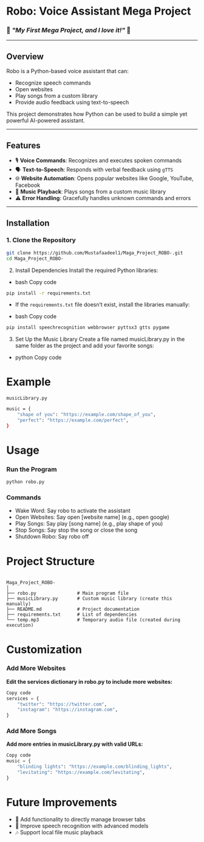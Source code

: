 # **Robo: Voice Assistant Mega Project**  
### 🌟 _"My First Mega Project, and I love it!"_ 🌟

---

## **Overview**  
Robo is a Python-based voice assistant that can:
- Recognize speech commands
- Open websites
- Play songs from a custom library
- Provide audio feedback using text-to-speech

This project demonstrates how Python can be used to build a simple yet powerful AI-powered assistant.

---

## **Features**  
- 🎙️ **Voice Commands**: Recognizes and executes spoken commands  
- 🗣️ **Text-to-Speech**: Responds with verbal feedback using `gTTS`  
- 🌐 **Website Automation**: Opens popular websites like Google, YouTube, Facebook  
- 🎵 **Music Playback**: Plays songs from a custom music library  
- ⚠️ **Error Handling**: Gracefully handles unknown commands and errors  

---

## **Installation**  

### 1. Clone the Repository  
```bash
git clone https://github.com/Mustafaadeel1/Maga_Project_ROBO-.git
cd Maga_Project_ROBO-
```
2. Install Dependencies
Install the required Python libraries:

* bash Copy code
```bash
pip install -r requirements.txt
```
* If the `requirements.txt` file doesn’t exist, install the libraries manually:


* bash
Copy code
```bash
pip install speechrecognition webbrowser pyttsx3 gtts pygame
```
3. Set Up the Music Library
Create a file named musicLibrary.py in the same folder as the project and add your favorite songs:

* python
Copy code 
# Example 
`musicLibrary.py`
```bash
music = {
    "shape of you": "https://example.com/shape_of_you",
    "perfect": "https://example.com/perfect",
}
```
# Usage
### Run the Program
```bash
python robo.py
```
### Commands
* Wake Word: Say robo to activate the assistant
* Open Websites: Say open [website name] (e.g., open google)
* Play Songs: Say play [song name] (e.g., play shape of you)
* Stop Songs: Say stop the song or close the song
* Shutdown Robo: Say robo off
# Project Structure
```

Maga_Project_ROBO-
│
├── robo.py               # Main program file
├── musicLibrary.py       # Custom music library (create this manually)
├── README.md             # Project documentation
├── requirements.txt      # List of dependencies
└── temp.mp3              # Temporary audio file (created during execution)
```
# Customization
### Add More Websites
__Edit the services dictionary in robo.py to include more websites:__

```python
Copy code
services = {
    "twitter": "https://twitter.com",
    "instagram": "https://instagram.com",
}
```
### Add More Songs
__Add more entries in musicLibrary.py with valid URLs:__

```python
Copy code
music = {
    "blinding lights": "https://example.com/blinding_lights",
    "levitating": "https://example.com/levitating",
}
```
# Future Improvements
* 🔧 Add functionality to directly manage browser tabs
* 🎤 Improve speech recognition with advanced models
* 🎶 Support local file music playback












